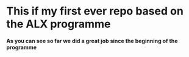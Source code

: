 # This if my first ever repo based on the ALX programme

**As you can see so far we did a great job since the beginning of the programme**

